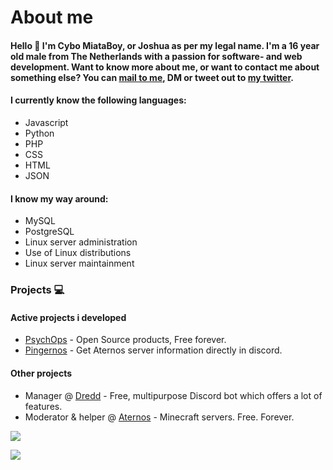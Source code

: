 # About me
#### Hello 👋 I'm Cybo MiataBoy, or Joshua as per my legal name. I'm a 16 year old male from The Netherlands with a passion for software- and web development. Want to know more about me, or want to contact me about something else? You can [mail to me](mailto:miataboymx@gmail.com), DM or tweet out to [my twitter](https://twitter.com/MiataBoyMX).

#### I currently know the following languages:
- Javascript
- Python
- PHP
- CSS
- HTML
- JSON

#### I know my way around:
- MySQL
- PostgreSQL
- Linux server administration
- Use of Linux distributions
- Linux server maintainment

### Projects 💻
#### Active projects i developed
- [PsychOps](https://psychops.eu) - Open Source products, Free forever.
- [Pingernos](https://psychops.eu/pingernos.php) - Get Aternos server information directly in discord.

#### Other projects
- Manager @ [Dredd](https://github.com/Dredd-bot/Dredd) - Free, multipurpose Discord bot which offers a lot of features.
- Moderator & helper @ [Aternos](https://aternos.org) - Minecraft servers. Free. Forever.

![](https://github-readme-stats.vercel.app/api/wakatime?username=DeltaSLM&theme=merko&hide_border=true&show_icons=True&layout=compact)
<!--
![My GitHub Stats](https://github-readme-stats.vercel.app/api?username=ScourgeTheHedgehog&show_icons=true&theme=tokyonight&hide_border=true)
-->
![](https://github.com/ScourgeTheHedgehog/github-stats/blob/master/generated/overview.svg)
